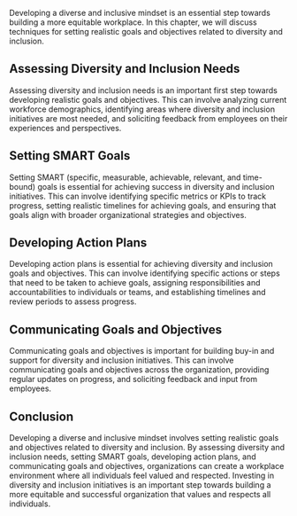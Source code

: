 
Developing a diverse and inclusive mindset is an essential step towards building a more equitable workplace. In this chapter, we will discuss techniques for setting realistic goals and objectives related to diversity and inclusion.

Assessing Diversity and Inclusion Needs
---------------------------------------

Assessing diversity and inclusion needs is an important first step towards developing realistic goals and objectives. This can involve analyzing current workforce demographics, identifying areas where diversity and inclusion initiatives are most needed, and soliciting feedback from employees on their experiences and perspectives.

Setting SMART Goals
-------------------

Setting SMART (specific, measurable, achievable, relevant, and time-bound) goals is essential for achieving success in diversity and inclusion initiatives. This can involve identifying specific metrics or KPIs to track progress, setting realistic timelines for achieving goals, and ensuring that goals align with broader organizational strategies and objectives.

Developing Action Plans
-----------------------

Developing action plans is essential for achieving diversity and inclusion goals and objectives. This can involve identifying specific actions or steps that need to be taken to achieve goals, assigning responsibilities and accountabilities to individuals or teams, and establishing timelines and review periods to assess progress.

Communicating Goals and Objectives
----------------------------------

Communicating goals and objectives is important for building buy-in and support for diversity and inclusion initiatives. This can involve communicating goals and objectives across the organization, providing regular updates on progress, and soliciting feedback and input from employees.

Conclusion
----------

Developing a diverse and inclusive mindset involves setting realistic goals and objectives related to diversity and inclusion. By assessing diversity and inclusion needs, setting SMART goals, developing action plans, and communicating goals and objectives, organizations can create a workplace environment where all individuals feel valued and respected. Investing in diversity and inclusion initiatives is an important step towards building a more equitable and successful organization that values and respects all individuals.
